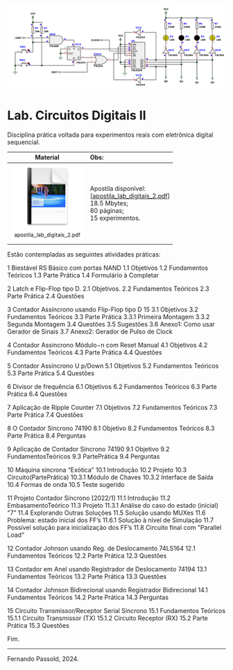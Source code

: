 <img src="lab/ lab_teste.png" alt=" lab_teste" style="zoom:75%;" />

# Lab. Circuitos Digitais II

Disciplina prática voltada para experimentos reais com eletrônica digital sequencial.

| Material | Obs: |
| :---: | :--- |
| [![tumbnail_apostila_lab_digitais_2](lab/tumbnail_apostila_lab_digitais_2.png)](apostila_lab_digitais_2.pdf) | Apostila disponível:<br />[[apostila_lab_digitais_2.pdf](apostila_lab_digitais_2.pdf)] <br />18.5 Mbytes; <br />80 páginas; <br />15 experimentos. |


Estão contempladas as seguintes atividades práticas:

1 Biestável RS Básico com portas NAND
	1.1 Objetivos
	1.2 Fundamentos Teóricos 
	1.3 Parte Prática
	1.4 Formulário à Completar

2 Latch e Flip-Flop tipo D. 
	2.1 Objetivos.
	2.2 Fundamentos Teóricos
	2.3 Parte Prática
	2.4 Questões

3 Contador Assíncrono usando Flip-Flop tipo D 15
	3.1 Objetivos
	3.2 Fundamentos Teóricos
	3.3 Parte Prática
		3.3.1 Primeira Montagem
		3.3.2 Segunda Montagem
	3.4 Questões
	3.5 Sugestões
	3.6 Anexo1: Como usar Gerador de Sinais
	3.7 Anexo2: Gerador de Pulso de Clock

4 Contador Assíncrono Módulo−n com Reset Manual
	4.1 Objetivos
	4.2 Fundamentos Teóricos
	4.3 Parte Prática
	4.4 Questões

5 Contador Assíncrono U p/Down
	5.1 Objetivos
	5.2 Fundamentos Teóricos 
	5.3 Parte Prática
	5.4 Questões

6 Divisor de frequência
	6.1 Objetivos
	6.2 Fundamentos Teóricos 
	6.3 Parte Prática
	6.4 Questões

7 Aplicação de Ripple Counter
	7.1 Objetivos
	7.2 Fundamentos Teóricos
	7.3 Parte Prática
	7.4 Questões

8 O Contador Síncrono 74190
	8.1 Objetivo 
	8.2 Fundamentos Teóricos 
	8.3 Parte Prática
	8.4 Perguntas

9 Aplicação de Contador Síncrono 74190
	9.1 Objetivo
	9.2 FundamentosTeóricos
	9.3 PartePrática
	9.4 Perguntas 

10 Máquina síncrona “Exótica”
	10.1 Introdução
	10.2 Projeto
	10.3 Circuito(PartePrática)
		10.3.1 Módulo de Chaves
		10.3.2 Interface de Saída
	10.4 Formas de onda
	10.5 Teste sugerido

11 Projeto Contador Síncrono [2022/1]
	11.1 Introdução
	11.2 EmbasamentoTeórico
	11.3 Projeto
		11.3.1 Análise do caso do estado (inicial) "7”
	11.4 Explorando Outras Soluções
	11.5 Solução usando MUXes
	11.6 Problema: estado inicial dos FF’s
		11.6.1 Solução à nível de Simulação
	11.7 Possível solução para inicialização dos FF’s 
	11.8 Circuito final com "Parallel Load”

12 Contador Johnson usando Reg. de Deslocamento 74LS164
	12.1 Fundamentos Teóricos
	12.2 Parte Prática
	12.3 Questões

13 Contador em Anel usando Registrador de Deslocamento 74194
	13.1 Fundamentos Teóricos
	13.2 Parte Prática
	13.3 Questões

14 Contador Johnson Bidirecional usando Registrador Bidirecional
	14.1 Fundamentos Teóricos
	14.2 Parte Prática
	14.3 Perguntas

15 Circuito Transmissor/Receptor Serial Síncrono
	15.1 Fundamentos Teóricos 
	15.1.1 Circuito Transmissor (TX)
	15.1.2 Circuito Receptor (RX) 
	15.2 Parte Prática 
	15.3 Questões 

Fim.

---

Fernando Passold, 2024.